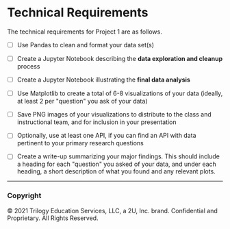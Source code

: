 # Technical Requirements

The technical requirements for Project 1 are as follows.

* [ ] Use Pandas to clean and format your data set(s)

* [ ] Create a Jupyter Notebook describing the **data exploration and cleanup** process

* [ ] Create a Jupyter Notebook illustrating the **final data analysis**

* [ ] Use Matplotlib to create a total of 6-8 visualizations of your data (ideally, at least 2 per "question" you ask of your data)

* [ ] Save PNG images of your visualizations to distribute to the class and instructional team, and for inclusion in your presentation

* [ ] Optionally, use at least one API, if you can find an API with data pertinent to your primary research questions

* [ ] Create a write-up summarizing your major findings. This should include a heading for each "question" you asked of your data, and under each heading, a short description of what you found and any relevant plots.

- - -

### Copyright

© 2021 Trilogy Education Services, LLC, a 2U, Inc. brand. Confidential and Proprietary. All Rights Reserved.
